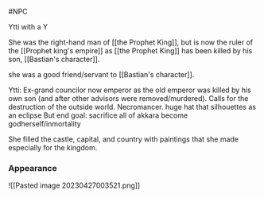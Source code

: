#NPC

Ytti with a Y

She was the right-hand man of [[the Prophet King]], but is now the ruler of the [[Prophet king's empire]] as [[the Prophet King]] has been killed by his son, [[Bastian's character]].

she was a good friend/servant to [[Bastian's character]]. 

Ytti: Ex-grand councilor now emperor as the old emperor was killed by his own son (and after other advisors were removed/murdered). Calls for the destruction of the outside world. Necromancer. huge hat that silhouettes as an eclipse
But end goal: sacrifice all of akkara become godherself/inmortality 

She filled the castle, capital, and country with paintings that she made especially for the kingdom.



### Appearance

![[Pasted image 20230427003521.png]]
